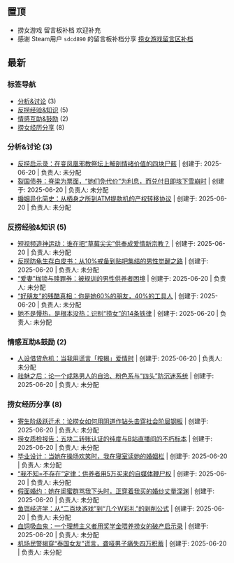 ## 置顶 	 
- 捞女游戏 留言板补档 欢迎补充
- 感谢 Steam用户 `sdcd890` 的留言板补档分享   [捞女游戏留言区补档](https://steamcommunity.com/app/3350200/discussions/0/598530063829308769/)

<!-- ISSUE_LIST_START -->
## 最新

### 标签导航
- [分析&讨论](#分析&讨论) (3)
- [反捞经验&知识](#反捞经验&知识) (5)
- [情感互助&鼓励](#情感互助&鼓励) (2)
- [捞女经历分享](#捞女经历分享) (8)

### <a id='分析&讨论'></a>分析&讨论 (3)

- [反捞启示录：在变凤凰邪教祭坛上解剖情绪价值的四块尸骸](https://github.com/Hodgins1135/LaoNvYouXi_Gold-digger_Message-Board/issues/18) | 创建于: 2025-06-20 | 负责人: 未分配
- [裂国债券：脊梁为票面，“她们免代价”为利息，而兑付日即垓下雪崩时](https://github.com/Hodgins1135/LaoNvYouXi_Gold-digger_Message-Board/issues/15) | 创建于: 2025-06-20 | 负责人: 未分配
- [婚姻异化简史：从栖身之所到ATM提款机的产权转移协议](https://github.com/Hodgins1135/LaoNvYouXi_Gold-digger_Message-Board/issues/12) | 创建于: 2025-06-20 | 负责人: 未分配

### <a id='反捞经验&知识'></a>反捞经验&知识 (5)

- [短视频造神运动：谁在把“草莓尖尖”供奉成爱情新宗教？](https://github.com/Hodgins1135/LaoNvYouXi_Gold-digger_Message-Board/issues/7) | 创建于: 2025-06-20 | 负责人: 未分配
- [反捞防龟生存白皮书：从10%戒备到贴吧集结的男性觉醒之路](https://github.com/Hodgins1135/LaoNvYouXi_Gold-digger_Message-Board/issues/6) | 创建于: 2025-06-20 | 负责人: 未分配
- [“爱妻”枷锁与赎罪券：被规训的男性供养者困境](https://github.com/Hodgins1135/LaoNvYouXi_Gold-digger_Message-Board/issues/5) | 创建于: 2025-06-20 | 负责人: 未分配
- [“好朋友”的残酷真相：你是她60%的朋友，40%的工具人](https://github.com/Hodgins1135/LaoNvYouXi_Gold-digger_Message-Board/issues/4) | 创建于: 2025-06-20 | 负责人: 未分配
- [她不是慢热，是根本没热：识别“捞女”的14条铁律](https://github.com/Hodgins1135/LaoNvYouXi_Gold-digger_Message-Board/issues/3) | 创建于: 2025-06-20 | 负责人: 未分配

### <a id='情感互助&鼓励'></a>情感互助&鼓励 (2)

- [人设借贷危机：当我用谎言「按揭」爱情时](https://github.com/Hodgins1135/LaoNvYouXi_Gold-digger_Message-Board/issues/9) | 创建于: 2025-06-20 | 负责人: 未分配
- [祛魅之后：论一个成熟男人的自洽、粉色系与“四头”防沉迷系统](https://github.com/Hodgins1135/LaoNvYouXi_Gold-digger_Message-Board/issues/2) | 创建于: 2025-06-20 | 负责人: 未分配

### <a id='捞女经历分享'></a>捞女经历分享 (8)

- [寄生阶级跃迁术：论捞女如何用阴道作钻头击穿社会阶层钢板](https://github.com/Hodgins1135/LaoNvYouXi_Gold-digger_Message-Board/issues/17) | 创建于: 2025-06-20 | 负责人: 未分配
- [捞女质检报告：五块二转账认证的纯度与B站直播间的不朽标本](https://github.com/Hodgins1135/LaoNvYouXi_Gold-digger_Message-Board/issues/16) | 创建于: 2025-06-20 | 负责人: 未分配
- [毕业设计：当她在操场欢笑时，我在寝室读她的婚姻栏](https://github.com/Hodgins1135/LaoNvYouXi_Gold-digger_Message-Board/issues/14) | 创建于: 2025-06-20 | 负责人: 未分配
- [“我不知=不存在”定律：供养者用5万买来的自媒体鞭尸权](https://github.com/Hodgins1135/LaoNvYouXi_Gold-digger_Message-Board/issues/13) | 创建于: 2025-06-20 | 负责人: 未分配
- [假面婚约：她在闺蜜群骂我下头时，正穿着我买的婚纱丈量深渊](https://github.com/Hodgins1135/LaoNvYouXi_Gold-digger_Message-Board/issues/11) | 创建于: 2025-06-20 | 负责人: 未分配
- [鱼饵经济学：从“二百块游戏”到“几个W彩礼”的剥削公式](https://github.com/Hodgins1135/LaoNvYouXi_Gold-digger_Message-Board/issues/10) | 创建于: 2025-06-20 | 负责人: 未分配
- [血饲吸血鬼：一个理想主义者用奖学金喂养捞女的破产启示录](https://github.com/Hodgins1135/LaoNvYouXi_Gold-digger_Message-Board/issues/8) | 创建于: 2025-06-20 | 负责人: 未分配
- [机场民警揭穿“泰国女友”谎言，聋哑男子痛失四万积蓄](https://github.com/Hodgins1135/LaoNvYouXi_Gold-digger_Message-Board/issues/1) | 创建于: 2025-06-20 | 负责人: 未分配


<!-- ISSUE_LIST_END -->
